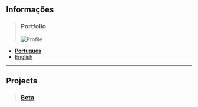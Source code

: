 
## Informações 

>  ### Portfolio
>  ![Profile](https://fcasfs-of.cloud-fs.net/Icon/info.png)
- [**Português**](https://fcasfs-of.cloud-fs.net/info-profile/)
- [English](https://fcasfs-of.cloud-fs.net/info-profile-en/)


<hr/>

## **Projects**

> ### [Beta](https://fcasfs-of.cloud-fs.net/projects)


